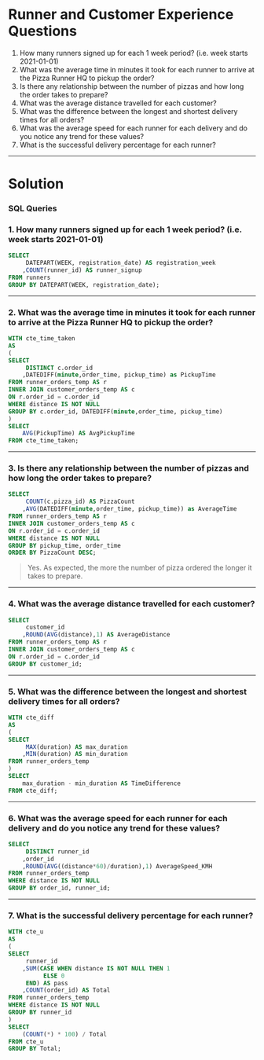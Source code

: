 # Runner and Customer Experience Questions

1. How many runners signed up for each 1 week period? (i.e. week starts 2021-01-01)
2. What was the average time in minutes it took for each runner to arrive at the Pizza Runner HQ to pickup the order?
3. Is there any relationship between the number of pizzas and how long the order takes to prepare?
4. What was the average distance travelled for each customer?
5. What was the difference between the longest and shortest delivery times for all orders?
6. What was the average speed for each runner for each delivery and do you notice any trend for these values?
7. What is the successful delivery percentage for each runner?

***
# Solution
### SQL Queries

### 1. How many runners signed up for each 1 week period? (i.e. week starts 2021-01-01)
```sql
SELECT 
	 DATEPART(WEEK, registration_date) AS registration_week
	,COUNT(runner_id) AS runner_signup
FROM runners
GROUP BY DATEPART(WEEK, registration_date);
```

***
### 2. What was the average time in minutes it took for each runner to arrive at the Pizza Runner HQ to pickup the order?
```sql
WITH cte_time_taken
AS 
(
SELECT
	 DISTINCT c.order_id
	,DATEDIFF(minute,order_time, pickup_time) as PickupTime
FROM runner_orders_temp AS r
INNER JOIN customer_orders_temp AS c
ON r.order_id = c.order_id
WHERE distance IS NOT NULL
GROUP BY c.order_id, DATEDIFF(minute,order_time, pickup_time)
)
SELECT
	AVG(PickupTime) AS AvgPickupTime
FROM cte_time_taken;
```

***
### 3. Is there any relationship between the number of pizzas and how long the order takes to prepare?
```sql
SELECT	    	
	 COUNT(c.pizza_id) AS PizzaCount
	,AVG(DATEDIFF(minute,order_time, pickup_time)) as AverageTime
FROM runner_orders_temp AS r
INNER JOIN customer_orders_temp AS c
ON r.order_id = c.order_id
WHERE distance IS NOT NULL
GROUP BY pickup_time, order_time
ORDER BY PizzaCount DESC;
```
> Yes. As expected, the more the number of pizza ordered the longer it takes to prepare.

***
### 4. What was the average distance travelled for each customer?
```sql
SELECT 
	 customer_id
	,ROUND(AVG(distance),1) AS AverageDistance
FROM runner_orders_temp AS r
INNER JOIN customer_orders_temp AS c
ON r.order_id = c.order_id
GROUP BY customer_id;
```

***
### 5. What was the difference between the longest and shortest delivery times for all orders?
```sql
WITH cte_diff
AS
(
SELECT
	 MAX(duration) AS max_duration
	,MIN(duration) AS min_duration
FROM runner_orders_temp
)
SELECT
	max_duration - min_duration AS TimeDifference
FROM cte_diff;
```

***
### 6. What was the average speed for each runner for each delivery and do you notice any trend for these values?
```sql
SELECT
	 DISTINCT runner_id
	,order_id
	,ROUND(AVG((distance*60)/duration),1) AverageSpeed_KMH
FROM runner_orders_temp
WHERE distance IS NOT NULL
GROUP BY order_id, runner_id;
```

***
### 7. What is the successful delivery percentage for each runner?
```sql
WITH cte_u
AS
(
SELECT
	 runner_id
	,SUM(CASE WHEN distance IS NOT NULL THEN 1
		  ELSE 0
	 END) AS pass
	,COUNT(order_id) AS Total
FROM runner_orders_temp
WHERE distance IS NOT NULL
GROUP BY runner_id
)
SELECT
	(COUNT(*) * 100) / Total
FROM cte_u
GROUP BY Total;
```
